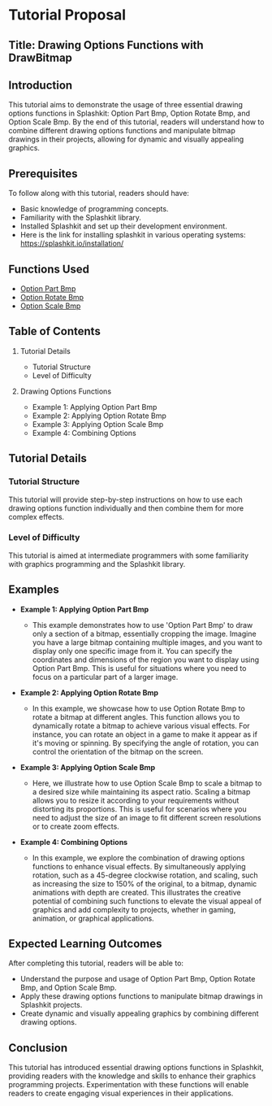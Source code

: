 # Tutorial Proposal

## Title: Drawing Options Functions with DrawBitmap

## Introduction

This tutorial aims to demonstrate the usage of three essential drawing options functions in Splashkit: Option Part Bmp, Option Rotate Bmp, and Option Scale Bmp. By the end of this tutorial, readers will understand how to combine different drawing options functions and manipulate bitmap drawings in their projects, allowing for dynamic and visually appealing graphics.

## Prerequisites

To follow along with this tutorial, readers should have:
- Basic knowledge of programming concepts.
- Familiarity with the Splashkit library.
- Installed Splashkit and set up their development environment.
- Here is the link for installing splashkit in various operating systems: https://splashkit.io/installation/

## Functions Used

- [Option Part Bmp](https://splashkit.io/api/graphics/#option-part-bmp)
- [Option Rotate Bmp](https://splashkit.io/api/graphics/#option-rotate-bmp)
- [Option Scale Bmp](https://splashkit.io/api/graphics/#option-scale-bmp)

## Table of Contents
1. Tutorial Details
    - Tutorial Structure
    - Level of Difficulty

2. Drawing Options Functions
    - Example 1: Applying Option Part Bmp
    - Example 2: Applying Option Rotate Bmp
    - Example 3: Applying Option Scale Bmp
    - Example 4: Combining Options


## Tutorial Details

### Tutorial Structure

This tutorial will provide step-by-step instructions on how to use each drawing options function individually and then combine them for more complex effects. 

### Level of Difficulty

This tutorial is aimed at intermediate programmers with some familiarity with graphics programming and the Splashkit library.


## Examples
- **Example 1: Applying Option Part Bmp**
    - This example demonstrates how to use 'Option Part Bmp' to draw only a section of a bitmap, essentially cropping the image. Imagine you have a large bitmap containing multiple images, and you want to display only one specific image from it. You can specify the coordinates and dimensions of the region you want to display using Option Part Bmp. This is useful for situations where you need to focus on a particular part of a larger image.

- **Example 2: Applying Option Rotate Bmp**
    - In this example, we showcase how to use Option Rotate Bmp to rotate a bitmap at different angles. This function allows you to dynamically rotate a bitmap to achieve various visual effects. For instance, you can rotate an object in a game to make it appear as if it's moving or spinning. By specifying the angle of rotation, you can control the orientation of the bitmap on the screen.

- **Example 3: Applying Option Scale Bmp**
    - Here, we illustrate how to use Option Scale Bmp to scale a bitmap to a desired size while maintaining its aspect ratio. Scaling a bitmap allows you to resize it according to your requirements without distorting its proportions. This is useful for scenarios where you need to adjust the size of an image to fit different screen resolutions or to create zoom effects.

- **Example 4: Combining Options**
    - In this example, we explore the combination of drawing options functions to enhance visual effects. By simultaneously applying rotation, such as a 45-degree clockwise rotation, and scaling, such as increasing the size to 150% of the original, to a bitmap, dynamic animations with depth are created. This illustrates the creative potential of combining such functions to elevate the visual appeal of graphics and add complexity to projects, whether in gaming, animation, or graphical applications.

## Expected Learning Outcomes
After completing this tutorial, readers will be able to:
- Understand the purpose and usage of Option Part Bmp, Option Rotate Bmp, and Option Scale Bmp.
- Apply these drawing options functions to manipulate bitmap drawings in Splashkit projects.
- Create dynamic and visually appealing graphics by combining different drawing options.

## Conclusion
This tutorial has introduced essential drawing options functions in Splashkit, providing readers with the knowledge and skills to enhance their graphics programming projects. Experimentation with these functions will enable readers to create engaging visual experiences in their applications.
